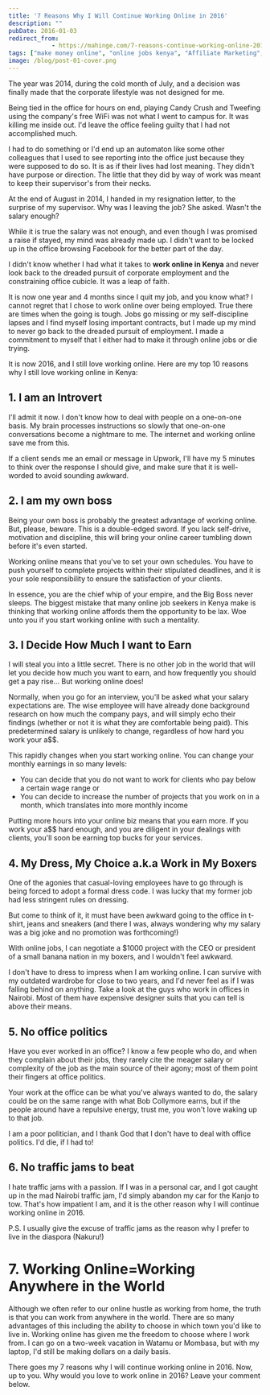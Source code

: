 ```yaml
---
title: '7 Reasons Why I Will Continue Working Online in 2016'
description: ""
pubDate: 2016-01-03
redirect_from:
            - https://mahinge.com/7-reasons-continue-working-online-2016/
tags: ["make money online", "online jobs kenya", "Affiliate Marketing", "working online kenya"]
image: /blog/post-01-cover.png
---
```

The year was 2014, during the cold month of July, and a decision was finally made that the corporate lifestyle was not designed for me.

Being tied in the office for hours on end, playing Candy Crush and Tweefing using the company's free WiFi was not what I went to campus for. It was killing me inside out. I'd leave the office feeling guilty that I had not accomplished much.

I had to do something or I'd end up an automaton like some other colleagues that I used to see reporting into the office just because they were supposed to do so. It is as if their lives had lost meaning. They didn't have purpose or direction. The little that they did by way of work was meant to keep their supervisor's from their necks.

At the end of August in 2014, I handed in my resignation letter, to the surprise of my supervisor. Why was I leaving the job? She asked. Wasn't the salary enough?

While it is true the salary was not enough, and even though I was promised a raise if stayed, my mind was already made up. I didn't want to be locked up in the office browsing Facebook for the better part of the day.

I didn't know whether I had what it takes to **work online in Kenya** and never look back to the dreaded pursuit of corporate employment and the constraining office cubicle. It was a leap of faith.

It is now one year and 4 months since I quit my job, and you know what? I cannot regret that I chose to work online over being employed. True there are times when the going is tough. Jobs go missing or my self-discipline lapses and I find myself losing important contracts, but I made up my mind to never go back to the dreaded pursuit of employment. I made a commitment to myself that I either had to make it through online jobs or die trying.

It is now 2016, and I still love working online. Here are my top 10 reasons why I still love working online in Kenya:

## 1. I am an Introvert

I'll admit it now. I don't know how to deal with people on a one-on-one basis. My brain processes instructions so slowly that one-on-one conversations become a nightmare to me. The internet and working online save me from this.

If a client sends me an email or message in Upwork, I'll have my 5 minutes to think over the response I should give, and make sure that it is well-worded to avoid sounding awkward.

## 2. I am my own boss

Being your own boss is probably the greatest advantage of working online. But, please, beware. This is a double-edged sword. If you lack self-drive, motivation and discipline, this will bring your online career tumbling down before it's even started.

Working online means that you've to set your own schedules. You have to push yourself to complete projects within their stipulated deadlines, and it is your sole responsibility to ensure the satisfaction of your clients.

In essence, you are the chief whip of your empire, and the Big Boss never sleeps. The biggest mistake that many online job seekers in Kenya make is thinking that working online affords them the opportunity to be lax. Woe unto you if you start working online with such a mentality.

## 3. I Decide How Much I want to Earn

I will steal you into a little secret. There is no other job in the world that will let you decide how much you want to earn, and how frequently you should get a pay rise… But working online does!

Normally, when you go for an interview, you'll be asked what your salary expectations are. The wise employee will have already done background research on how much the company pays, and will simply echo their findings (whether or not it is what they are comfortable being paid). This predetermined salary is unlikely to change, regardless of how hard you work your a\$\$.

This rapidly changes when you start working online. You can change your monthly earnings in so many levels:

- You can decide that you do not want to work for clients who pay below a certain wage range or
- You can decide to increase the number of projects that you work on in a month, which translates into more monthly income

Putting more hours into your online biz means that you earn more. If you work your a\$\$ hard enough, and you are diligent in your dealings with clients, you'll soon be earning top bucks for your services.

## 4. My Dress, My Choice a.k.a Work in My Boxers

One of the agonies that casual-loving employees have to go through is being forced to adopt a formal dress code. I was lucky that my former job had less stringent rules on dressing.

But come to think of it, it must have been awkward going to the office in t-shirt, jeans and sneakers (and there I was, always wondering why my salary was a big joke and no promotion was forthcoming!)

With online jobs, I can negotiate a \$1000 project with the CEO or president of a small banana nation in my boxers, and I wouldn't feel awkward.

I don't have to dress to impress when I am working online. I can survive with my outdated wardrobe for close to two years, and I'd never feel as if I was falling behind on anything. Take a look at the guys who work in offices in Nairobi. Most of them have expensive designer suits that you can tell is above their means.

## 5. No office politics

Have you ever worked in an office? I know a few people who do, and when they complain about their jobs, they rarely cite the meager salary or complexity of the job as the main source of their agony; most of them point their fingers at office politics.

Your work at the office can be what you've always wanted to do, the salary could be on the same range with what Bob Collymore earns, but if the people around have a repulsive energy, trust me, you won't love waking up to that job.

I am a poor politician, and I thank God that I don't have to deal with office politics. I'd die, if I had to!

## 6. No traffic jams to beat

I hate traffic jams with a passion. If I was in a personal car, and I got caught up in the mad Nairobi traffic jam, I'd simply abandon my car for the Kanjo to tow. That's how impatient I am, and it is the other reason why I will continue working online in 2016.

P.S. I usually give the excuse of traffic jams as the reason why I prefer to live in the diaspora (Nakuru!)

# 7. Working Online=Working Anywhere in the World

Although we often refer to our online hustle as working from home, the truth is that you can work from anywhere in the world. There are so many advantages of this including the ability to choose in which town you'd like to live in. Working online has given me the freedom to choose where I work from. I can go on a two-week vacation in Watamu or Mombasa, but with my laptop, I'd still be making dollars on a daily basis.

There goes my 7 reasons why I will continue working online in 2016. Now, up to you. Why would you love to work online in 2016? Leave your comment below.
